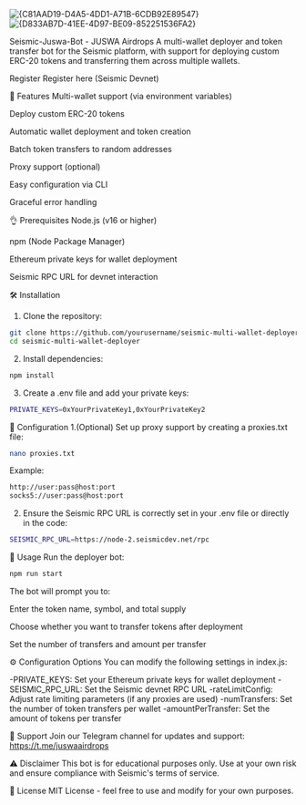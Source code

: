 ![{C81AAD19-D4A5-4DD1-A71B-6CDB92E89547}](https://github.com/user-attachments/assets/e85faac6-2eee-4270-a11e-d1ffcf1ce1db)
![{D833AB7D-41EE-4D97-BE09-852251536FA2}](https://github.com/user-attachments/assets/1b2cf4e0-7ff7-4133-80ef-ec102d5a8d20)

Seismic-Juswa-Bot - JUSWA Airdrops
A multi-wallet deployer and token transfer bot for the Seismic platform, with support for deploying custom ERC-20 tokens and transferring them across multiple wallets.

Register
Register here (Seismic Devnet)

🌟 Features
Multi-wallet support (via environment variables)

Deploy custom ERC-20 tokens

Automatic wallet deployment and token creation

Batch token transfers to random addresses

Proxy support (optional)

Easy configuration via CLI

Graceful error handling

👌 Prerequisites
Node.js (v16 or higher)

npm (Node Package Manager)

Ethereum private keys for wallet deployment

Seismic RPC URL for devnet interaction

🛠️ Installation
1. Clone the repository:
```bash
git clone https://github.com/yourusername/seismic-multi-wallet-deployer.git
cd seismic-multi-wallet-deployer
```
2. Install dependencies:
```bash
npm install
```
3. Create a .env file and add your private keys:
```bash
PRIVATE_KEYS=0xYourPrivateKey1,0xYourPrivateKey2
```
📝 Configuration
1.(Optional) Set up proxy support by creating a proxies.txt file:
```bash
nano proxies.txt
```
Example:
```bash
http://user:pass@host:port
socks5://user:pass@host:port
```
2. Ensure the Seismic RPC URL is correctly set in your .env file or directly in the code:
```bash
SEISMIC_RPC_URL=https://node-2.seismicdev.net/rpc
```
🚀 Usage
Run the deployer bot:
```bash
npm run start
```
The bot will prompt you to:

Enter the token name, symbol, and total supply

Choose whether you want to transfer tokens after deployment

Set the number of transfers and amount per transfer

⚙️ Configuration Options
You can modify the following settings in index.js:

-PRIVATE_KEYS: Set your Ethereum private keys for wallet deployment
-SEISMIC_RPC_URL: Set the Seismic devnet RPC URL
-rateLimitConfig: Adjust rate limiting parameters (if any proxies are used)
-numTransfers: Set the number of token transfers per wallet
-amountPerTransfer: Set the amount of tokens per transfer

📛 Support
Join our Telegram channel for updates and support: https://t.me/juswaairdrops

⚠️ Disclaimer
This bot is for educational purposes only. Use at your own risk and ensure compliance with Seismic's terms of service.

🐝 License
MIT License - feel free to use and modify for your own purposes.
